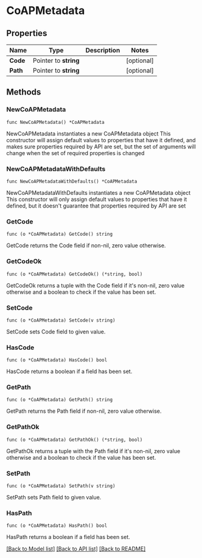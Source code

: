 # CoAPMetadata

## Properties

Name | Type | Description | Notes
------------ | ------------- | ------------- | -------------
**Code** | Pointer to **string** |  | [optional] 
**Path** | Pointer to **string** |  | [optional] 

## Methods

### NewCoAPMetadata

`func NewCoAPMetadata() *CoAPMetadata`

NewCoAPMetadata instantiates a new CoAPMetadata object
This constructor will assign default values to properties that have it defined,
and makes sure properties required by API are set, but the set of arguments
will change when the set of required properties is changed

### NewCoAPMetadataWithDefaults

`func NewCoAPMetadataWithDefaults() *CoAPMetadata`

NewCoAPMetadataWithDefaults instantiates a new CoAPMetadata object
This constructor will only assign default values to properties that have it defined,
but it doesn't guarantee that properties required by API are set

### GetCode

`func (o *CoAPMetadata) GetCode() string`

GetCode returns the Code field if non-nil, zero value otherwise.

### GetCodeOk

`func (o *CoAPMetadata) GetCodeOk() (*string, bool)`

GetCodeOk returns a tuple with the Code field if it's non-nil, zero value otherwise
and a boolean to check if the value has been set.

### SetCode

`func (o *CoAPMetadata) SetCode(v string)`

SetCode sets Code field to given value.

### HasCode

`func (o *CoAPMetadata) HasCode() bool`

HasCode returns a boolean if a field has been set.

### GetPath

`func (o *CoAPMetadata) GetPath() string`

GetPath returns the Path field if non-nil, zero value otherwise.

### GetPathOk

`func (o *CoAPMetadata) GetPathOk() (*string, bool)`

GetPathOk returns a tuple with the Path field if it's non-nil, zero value otherwise
and a boolean to check if the value has been set.

### SetPath

`func (o *CoAPMetadata) SetPath(v string)`

SetPath sets Path field to given value.

### HasPath

`func (o *CoAPMetadata) HasPath() bool`

HasPath returns a boolean if a field has been set.


[[Back to Model list]](../README.md#documentation-for-models) [[Back to API list]](../README.md#documentation-for-api-endpoints) [[Back to README]](../README.md)


